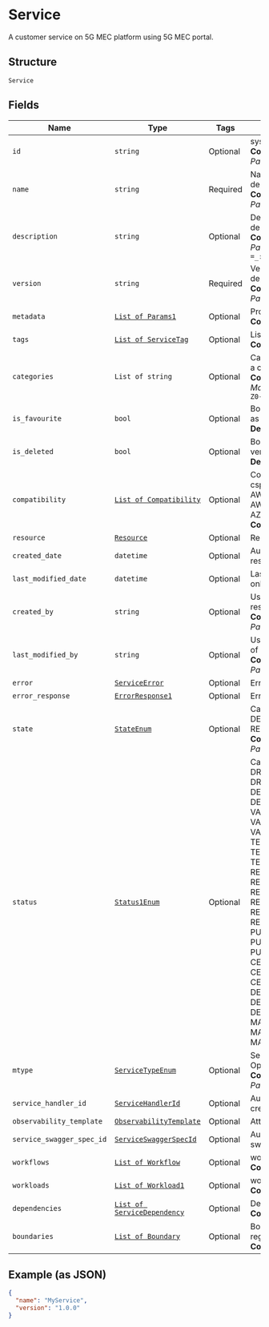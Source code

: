 
# Service

A customer service on 5G MEC platform using 5G MEC portal.

## Structure

`Service`

## Fields

| Name | Type | Tags | Description |
|  --- | --- | --- | --- |
| `id` | `string` | Optional | system generated unique UUID.<br>**Constraints**: *Maximum Length*: `64`, *Pattern*: `^[a-zA-Z0-9\-_]+$` |
| `name` | `string` | Required | Name of the service needs to be deployed<br>**Constraints**: *Maximum Length*: `64`, *Pattern*: `^[a-zA-Z0-9\-_]+$` |
| `description` | `string` | Optional | Description of the service needs to be deployed<br>**Constraints**: *Maximum Length*: `500`, *Pattern*: `(^[a-zA-Z0-9?$@#()\[\]'!,+\-=_:.&*%\s*]+$)\|(^\s*$)` |
| `version` | `string` | Required | Version of the service needs to be deployed<br>**Constraints**: *Maximum Length*: `10`, *Pattern*: `^[0-9\.]+$` |
| `metadata` | [`List of Params1`](../../doc/models/params-1.md) | Optional | Properties are metadata attributes.<br>**Constraints**: *Maximum Items*: `2048` |
| `tags` | [`List of ServiceTag`](../../doc/models/service-tag.md) | Optional | List of serviceTags.<br>**Constraints**: *Maximum Items*: `2048` |
| `categories` | `List of string` | Optional | Can be any name just to define it under a category.<br>**Constraints**: *Maximum Items*: `10000`, *Maximum Length*: `500`, *Pattern*: `^[a-zA-Z0-9?$@#()\[\]'!,+\-=_:.&*%\s]+$` |
| `is_favourite` | `bool` | Optional | Boolean value to set/unset the service as favorite.<br>**Default**: `False` |
| `is_deleted` | `bool` | Optional | Boolean to support soft delete of a version of a service.<br>**Default**: `False` |
| `compatibility` | [`List of Compatibility`](../../doc/models/compatibility.md) | Optional | Compatibility would have the attribute csp which is Cloud service provider ex: AWS_PUBLIC_CLOUD, AWS_WL, AWS_OUTPOST, AZURE_EDGE, AZURE_PUBLIC_CLOUD.<br>**Constraints**: *Maximum Items*: `2048` |
| `resource` | [`Resource`](../../doc/models/resource.md) | Optional | Resource of the service. |
| `created_date` | `datetime` | Optional | Auto Derived Time of creation. Part of response only |
| `last_modified_date` | `datetime` | Optional | Last modified time. Part of response only |
| `created_by` | `string` | Optional | User who created the service. Part of response only<br>**Constraints**: *Maximum Length*: `100`, *Pattern*: `^[a-zA-Z0-9\-_]+$` |
| `last_modified_by` | `string` | Optional | User who last modified the service. Part of response only<br>**Constraints**: *Maximum Length*: `100`, *Pattern*: `^[a-zA-Z0-9\-_]+$` |
| `error` | [`ServiceError`](../../doc/models/service-error.md) | Optional | Errors related to service. |
| `error_response` | [`ErrorResponse1`](../../doc/models/error-response-1.md) | Optional | ErrorResponse attribute of a service. |
| `state` | [`StateEnum`](../../doc/models/state-enum-1.md) | Optional | Can have any value as - DRAFT, DESIGN, TESTING, PUBLISH, CERTIFY, READY_TO_USE, DEPRECATE, DELETED.<br>**Constraints**: *Maximum Length*: `100`, *Pattern*: `^[a-zA-Z0-9-_.]+$` |
| `status` | [`Status1Enum`](../../doc/models/status-1-enum.md) | Optional | Can have any value as - DRAFT_INPROGRESS, DRAFT_COMPLETE, DESIGN_INPROGRESS, DESIGN_FAILED, DESIGN_COMPLETED, VALIDATION_INPROGRESS,  VALIDATION_FAILED, VALIDATION_COMPLETED, TESTING_INPROGRESS, TESTING_FAILED, TESTING_COMPLETED, READY_TO_USE_INPROGRESS, READY_TO_USE_FAILED, READY_TO_USE_COMPLETED, READY_TO_PRIVATE_USE_INPROGRESS, READY_TO_PRIVATE_USE_FAILED, READY_TO_PRIVATE_USE_COMPLETED,  PUBLISH_INPROGRESS,  PUBLISH_FAILED,  PUBLISH_COMPLETED,  CERTIFY_INPROGRESS,  CERTIFY_FAILED, CERTIFY_COMPLETED, DEPRECATE_INPROGRESS,  DEPRECATE_FAILED, DEPRECATE_COMPLETED, MARKDELETE_INPROGRESS, MARKDELETE_FAILED, MARKDELETE_COMPLETED. |
| `mtype` | [`ServiceTypeEnum`](../../doc/models/service-type-enum.md) | Optional | Service Type. Ex: Installation, Operations, Custom.<br>**Constraints**: *Maximum Length*: `100`, *Pattern*: `^[a-zA-Z0-9-_.]+$` |
| `service_handler_id` | [`ServiceHandlerId`](../../doc/models/service-handler-id.md) | Optional | Auto generated Id of serviceHandlerId created. |
| `observability_template` | [`ObservabilityTemplate`](../../doc/models/observability-template.md) | Optional | Attribute of service |
| `service_swagger_spec_id` | [`ServiceSwaggerSpecId`](../../doc/models/service-swagger-spec-id.md) | Optional | Auto generated Id of service handler swagger spec file uploaded. |
| `workflows` | [`List of Workflow`](../../doc/models/workflow.md) | Optional | workflow attribute of a service.<br>**Constraints**: *Maximum Items*: `8192` |
| `workloads` | [`List of Workload1`](../../doc/models/workload-1.md) | Optional | workload attribute of a service.<br>**Constraints**: *Maximum Items*: `2048` |
| `dependencies` | [`List of ServiceDependency`](../../doc/models/service-dependency.md) | Optional | Dependencies of the service.<br>**Constraints**: *Maximum Items*: `2048` |
| `boundaries` | [`List of Boundary`](../../doc/models/boundary.md) | Optional | Boundaries would have attributes csp, region and zoneId.<br>**Constraints**: *Maximum Items*: `10000` |

## Example (as JSON)

```json
{
  "name": "MyService",
  "version": "1.0.0"
}
```

